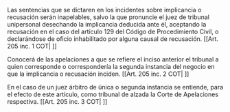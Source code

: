 Las sentencias que se dictaren en los incidentes sobre implicancia o recusación serán inapelables, salvo la que pronuncie el juez de tribunal unipersonal desechando la implicancia deducida ante él, aceptando la recusación en el caso del artículo 129 del Código de Procedimiento Civil, o declarándose de oficio inhabilitado por alguna causal de recusación. [[Art. 205 inc. 1 COT| ]]

Conocerá de las apelaciones a que se refiere el inciso anterior el tribunal a quien corresponde o correspondería la segunda instancia del negocio en que la implicancia o recusación inciden. [[Art. 205 inc. 2 COT| ]]

En el caso de un juez árbitro de única o segunda instancia se entiende, para el efecto de este artículo, como tribunal de alzada la Corte de Apelaciones respectiva. [[Art. 205 inc. 3 COT| ]]